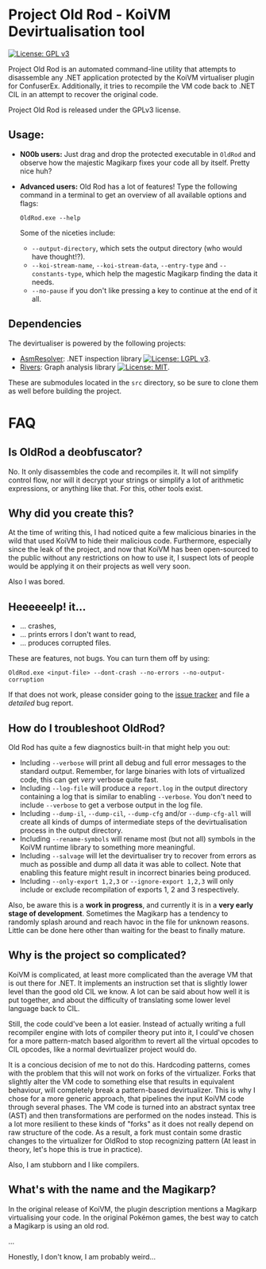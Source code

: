 Project Old Rod - KoiVM Devirtualisation tool
=============================================
[![License: GPL v3](https://img.shields.io/badge/License-GPLv3-blue.svg)](https://www.gnu.org/licenses/gpl-3.0)

Project Old Rod is an automated command-line utility that attempts to disassemble any .NET application protected by the KoiVM virtualiser plugin for ConfuserEx. Additionally, it tries to recompile the VM code back to .NET CIL in an attempt to recover the original code. 

Project Old Rod is released under the GPLv3 license.

Usage:
------

-   **N00b users:**
    Just drag and drop the protected executable in `OldRod` and observe how the majestic Magikarp fixes your code all by itself. Pretty nice huh?

-   **Advanced users:**
    Old Rod has a lot of features! Type the following command in a terminal to get an overview of all available options and flags:
    ```
    OldRod.exe --help
    ```

    Some of the niceties include:
    - `--output-directory`, which sets the output directory (who would have thought!?).
    - `--koi-stream-name`, `--koi-stream-data`, `--entry-type` and `--constants-type`, which help the magestic Magikarp finding the data it needs.
    - `--no-pause` if you don't like pressing a key to continue at the end of it all.

Dependencies
------------
The devirtualiser is powered by the following projects:
- [AsmResolver](https://github.com/Washi1337/AsmResolver): .NET inspection library [![License: LGPL v3](https://img.shields.io/badge/License-LGPL%20v3-blue.svg)](https://www.gnu.org/licenses/lgpl-3.0).
- [Rivers](https://github.com/Washi1337/Rivers): Graph analysis library [![License: MIT](https://img.shields.io/badge/License-MIT-yellow.svg)](https://opensource.org/licenses/MIT).

These are submodules located in the `src` directory, so be sure to clone them as well before building the project.


FAQ
===

Is OldRod a deobfuscator?
-------------------------
No. It only disassembles the code and recompiles it. It will not simplify control flow, nor will it decrypt your strings or simplify a lot of arithmetic expressions, or anything like that. For this, other tools exist.


Why did you create this?
------------------------
At the time of writing this, I had noticed quite a few malicious binaries in the wild that used KoiVM to hide their malicious code. Furthermore, especially since the leak of the project, and now that KoiVM has been open-sourced to the public without any restrictions on how to use it, I suspect lots of people would be applying it on their projects as well very soon.

Also I was bored.

Heeeeeelp! it...
-----------------

- ... crashes,
- ... prints errors I don't want to read,
- ... produces corrupted files.

These are features, not bugs. You can turn them off by using:
```
OldRod.exe <input-file> --dont-crash --no-errors --no-output-corruption
```
If that does not work, please consider going to the [issue tracker](https://github.com/Washi1337/OldRod/issues) and file a _detailed_ bug report.

How do I troubleshoot OldRod?
-----------------------------
Old Rod has quite a few diagnostics built-in that might help you out:
- Including `--verbose` will print all debug and full error messages to the standard output. Remember, for large binaries with lots of virtualized code, this can get _very_ verbose quite fast.
- Including `--log-file` will produce a `report.log` in the output directory containing a log that is similar to enabling `--verbose`. You don't need to include `--verbose` to get a verbose output in the log file.
- Including `--dump-il`, `--dump-cil`, `--dump-cfg` and/or `--dump-cfg-all` will create all kinds of dumps of intermediate steps of the devirtualisation process in the output directory.
- Including `--rename-symbols` will rename most (but not all) symbols in the KoiVM runtime library to something more meaningful.
- Including `--salvage` will let the devirtualiser try to recover from errors as much as possible and dump all data it was able to collect. Note that enabling this feature might result in incorrect binaries being produced.
- Including `--only-export 1,2,3` or `--ignore-export 1,2,3` will only include or exclude recompilation of exports 1, 2 and 3 respectively.

Also, be aware this is a **work in progress**, and currently it is in a **very early stage of development**. Sometimes the Magikarp has a tendency to randomly splash around and reach havoc in the file for unknown reasons. Little can be done here other than waiting for the beast to finally mature.

Why is the project so complicated?
----------------------------------
KoiVM is complicated, at least more complicated than the average VM that is out there for .NET. It implements an instruction set that is slightly lower level than the good old CIL we know. A lot can be said about how well it is put together, and about the difficulty of translating some lower level language back to CIL.

Still, the code could've been a lot easier. Instead of actually writing a full recompiler engine with lots of compiler theory put into it, I could've chosen for a more pattern-match based algorithm to revert all the virtual opcodes to CIL opcodes, like a normal devirtualizer project would do. 

It is a concious decision of me to not do this. Hardcoding patterns, comes with the problem that this will not work on forks of the virtualizer. Forks that slightly alter the VM code to something else that results in equivalent behaviour, will completely break a pattern-based devirtualizer. This is why I chose for a more generic approach, that pipelines the input KoiVM code through several phases. The VM code is turned into an abstract syntax tree (AST) and then transformations are performed on the nodes instead. This is a lot more resilient to these kinds of "forks" as it does not really depend on raw structure of the code. As a result, a fork must contain some drastic changes to the virtualizer for OldRod to stop recognizing pattern (At least in theory, let's hope this is true in practice).

Also, I am stubborn and I like compilers.

What's with the name and the Magikarp?
--------------------------------------
In the original release of KoiVM, the plugin description mentions a Magikarp virtualising your code. In the original Pokémon games, the best way to catch a Magikarp is using an old rod. 

...

Honestly, I don't know, I am probably weird...
